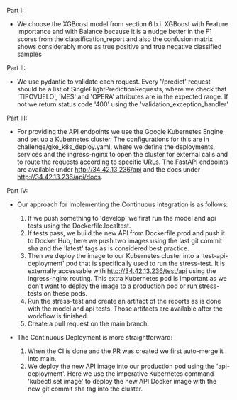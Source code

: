 Part I:
- We choose the XGBoost model from section
    6.b.i. XGBoost with Feature Importance and with Balance
  because it is a nudge better in the F1 scores from the classification_report and
  also the confusion matrix shows considerably more as true positive and true negative
  classified samples

Part II:
- We use pydantic to validate each request. Every '/predict' request should be a list of 
  SingleFlightPredictionRequests, where we check that 'TIPOVUELO', 'MES' and 'OPERA' attributes
  are in the expected range. If not we return status code '400' using the 'validation_exception_handler'

Part III:
- For providing the API endpoints we use the Google Kubernetes Engine and set up a Kubernetes cluster.
The configurations for this are in challenge/gke_k8s_deploy.yaml, where we define the deployments, services
and the ingress-nginx to open the cluster for external calls and to route the requests according to specific
URLs. The FastAPI endpoints are available under http://34.42.13.236/api and the docs under
http://34.42.13.236/api/docs.

Part IV:
- Our approach for implementing the Continuous Integration is as follows:
  1. If we push something to 'develop' we first run the model and api tests using the Dockerfile.localtest.
  2. If tests pass, we build the new API from Dockerfile.prod and push it to Docker Hub, here we push two images using the last git commit sha and the 'latest' tags as is considered best practice.
  3. Then we deploy the image to our Kubernetes cluster into a 'test-api-deployment' pod that is specifically used to run the stress-test. It is externally accessable with http://34.42.13.236/test/api using the ingress-nginx routing. This extra Kubernetes pod is important as we don't want to deploy the image to a production pod or run stress-tests on these pods.
  4. Run the stress-test and create an artifact of the reports as is done with the model and api tests. Those artifacts are available after the workflow is finished.
  5. Create a pull request on the main branch.
  
- The Continuous Deployment is more straightforward:
  1. When the CI is done and the PR was created we first auto-merge it into main.
  2. We deploy the new API image into our production pod using the 'api-deployment'. Here we use the imperative Kubernetes command 'kubectl set image' to deploy the new API Docker image with the new git commit sha tag into the cluster.

